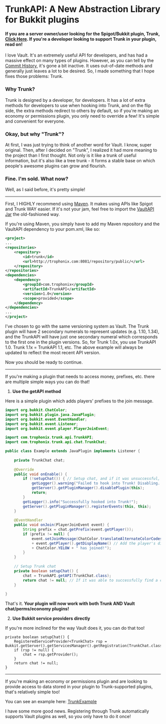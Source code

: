 # TrunkAPI: A New Abstraction Library for Bukkit plugins

#### If you are a server owner/user looking for the Spigot/Bukkit plugin, Trunk, [Click Here](https://github.com/Trophonix/Trunk). If you're a developer looking to support Trunk in your plugin, read on!

I love Vault. It's an extremely useful API for developers, and has had a massive effect on many types of plugins. However, as you can tell by the [Commit History](https://github.com/MilkBowl/VaultAPI/commits/master), it's gone a bit inactive. It uses out-of-date methods and generally just leaves a lot to be desired. So, I made something that I hope fixes those problems: Trunk.

### Why Trunk?

Trunk is designed by a developer, for developers. It has a lot of extra methods for developers to use when hooking into Trunk, and on the flip side, the extra methods redirect to others by default, so if you're making an economy or permissions plugin, you only need to override a few! It's simple and convenient for everyone. 

### Okay, but why "Trunk"?

At first, I was just trying to think of another word for Vault. I know, super original. Then, after I decided on "Trunk", I realized it had more meaning to the project than I first thought. Not only is it like a trunk of useful information, but it's also like a tree trunk - it forms a stable base on which people's awesome plugins can grow and flourish.

### Fine. I'm sold. What now?

Well, as I said before, it's pretty simple!

---

First, I HIGHLY recommend using [Maven](https://www.tutorialspoint.com/maven/). It makes using APIs like Spigot and Trunk WAY easier. If it's not your jam, feel free to import the [VaultAPI Jar](https://github.com/Trophonix/TrunkAPI/releases) the old-fashioned way.

If you're using Maven, you simply have to add my Maven repository and the VaultAPI dependency to your pom.xml, like so:

```XML
<project>
...
<repositories>
    <repository>
        <id>trunk</id>
        <url>http://trophonix.com:8081/repository/public/</url>
    </repository>
</repositories>
<dependencies>
    <dependency>
        <groupId>com.trophonix</groupId>
        <artifactId>TrunkAPI</artifactId>
        <version>1.0</version>
        <scope>provided</scope>
    </dependency>
</dependencies>
...
</project>
```
I've chosen to go with the same versioning system as Vault. The Trunk plugin will have 2 secondary numerals to represent updates (e.g. 1.10, 1.34), and the TrunkAPI will have just one secondary numeral which corresponds to the first one in the plugin versions. So, for Trunk 1.0x, you use TrunkAPI 1.0. Trunk 1.1x = TrunkAPI 1.1, etc. The above example will always be updated to reflect the most recent API version.

Now you should be ready to continue.

----

If you're making a plugin that needs to access money, prefixes, etc. there are multiple simple ways you can do that!

1. **Use the getAPI method**

Here is a simple plugin which adds players' prefixes to the join message.

```Java
import org.bukkit.ChatColor;
import org.bukkit.plugin.java.JavaPlugin;
import org.bukkit.event.EventHandler;
import org.bukkit.event.Listener;
import org.bukkit.event.player.PlayerJoinEvent;

import com.trophonix.trunk.api.TrunkAPI;
import com.trophonix.trunk.api.chat.TrunkChat;

public class Example extends JavaPlugin implements Listener {
    
    private TrunkChat chat;
    
    @Override
    public void onEnable() {
        if (!setupChat()) { // Setup chat, and if it was unsuccessful, shutdown.
            getLogger().warning("Failed to hook into Trunk! Disabling...");
            getServer().getPluginManager().disablePlugin(this);
            return;
        }
        getLogger().info("Successfully hooked into Trunk!");
        getServer().getPluginManager().registerEvents(this, this);
    }
    
    @EventHandler
    public void onJoin(PlayerJoinEvent event) {
        String prefix = chat.getPrefix(event.getPlayer());
        if (prefix != null) {
            event.setJoinMessage(ChatColor.translateAlternateColorCodes('&', prefix) // Color the prefix with & color codes
            + event.getPlayer().getDisplayName() // Add the player's display name
            + ChatColor.YELOW + " has joined!");
        }
    }
    
    // Setup Trunk chat
    private boolean setupChat() {
        chat = TrunkAPI.getAPI(TrunkChat.class);
        return chat != null; // If it was able to successfully find a chat, returns true.
    }
    
}
```
That's it. **Your plugin will now work with both Trunk AND Vault chat/perms/economy plugins!**

2. **Use Bukkit service providers directly**

If you're more inclined for the way Vault does it, you can do that too!

```
private boolean setupChat() {
    RegisteredServiceProvider<TrunkChat> rsp = Bukkit.getServer().getServicesManager().getRegistration(TrunkChat.class);
    if (rsp != null) {
        chat = rsp.getProvider();
    }
    return chat != null;
}
```

---

If you're making an economy or permissions plugin and are looking to provide access to data stored in your plugin to Trunk-supported plugins, that's relatively simple too!

You can see an example here: [TrunkExample](https://github.com/trophonix/TrunkExample)

I have some more good news. Registering through Trunk automatically supports Vault plugins as well, so you only have to do it once!

